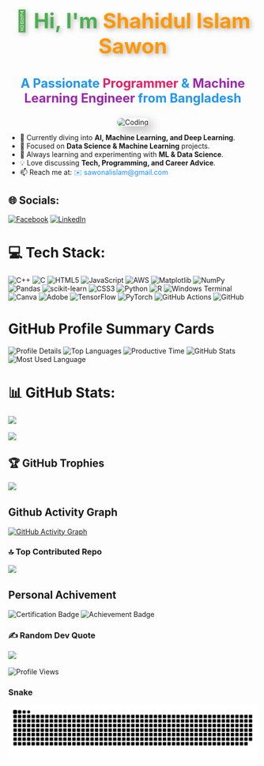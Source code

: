 
<h1 align="center" style="color: #4CAF50; font-size: 3em; font-weight: bold; text-shadow: 3px 3px 10px rgba(0, 0, 0, 0.3);">
  🚀 Hi, I'm <span style="color: #FF9800;">Shahidul Islam Sawon</span>
</h1>

<h3 align="center" style="color: #2196F3; font-size: 1.8em; font-weight: bold;">
  A Passionate <span style="color: #E91E63;"> Programmer </span> &  
  <span style="color: #9C27B0;">Machine Learning Engineer</span> from Bangladesh
</h3>

<p align="center">
  <img src="https://miro.medium.com/v2/resize:fit:679/0*tD5kEC2JYcKHH0zO.gif" 
       alt="Coding" width="550" style="border-radius: 15px; box-shadow: 8px 8px 20px rgba(0, 0, 0, 0.3);" />
</p>


<ul>
  <li>🌱 Currently diving into <strong>AI, Machine Learning, and Deep Learning</strong>.</li>
  <li>🚀 Focused on <strong>Data Science & Machine Learning</strong> projects.</li>
  <li>📖 Always learning and experimenting with <strong>ML & Data Science</strong>.</li>
  <li>💡 Love discussing <strong>Tech, Programming, and Career Advice</strong>.</li>
  <li>📫 Reach me at:  
    <a href="mailto:sawonalislam@gmail.com" style="color: #1E90FF; text-decoration: none;">
      ✉️ sawonalislam@gmail.com
    </a>
  </li>
</ul>



## 🌐 Socials:
[![Facebook](https://img.shields.io/badge/Facebook-%231877F2.svg?logo=Facebook&logoColor=white)](https://facebook.com/sawonalislam) [![LinkedIn](https://img.shields.io/badge/LinkedIn-%230077B5.svg?logo=linkedin&logoColor=white)](https://linkedin.com/in/shahidul-islam-sawon/) 

# 💻 Tech Stack:
![C++](https://img.shields.io/badge/c++-%2300599C.svg?style=for-the-badge&logo=c%2B%2B&logoColor=white) ![C](https://img.shields.io/badge/c-%2300599C.svg?style=for-the-badge&logo=c&logoColor=white) ![HTML5](https://img.shields.io/badge/html5-%23E34F26.svg?style=for-the-badge&logo=html5&logoColor=white) ![JavaScript](https://img.shields.io/badge/javascript-%23323330.svg?style=for-the-badge&logo=javascript&logoColor=%23F7DF1E) ![AWS](https://img.shields.io/badge/AWS-%23FF9900.svg?style=for-the-badge&logo=amazon-aws&logoColor=white) ![Matplotlib](https://img.shields.io/badge/Matplotlib-%23ffffff.svg?style=for-the-badge&logo=Matplotlib&logoColor=black) ![NumPy](https://img.shields.io/badge/numpy-%23013243.svg?style=for-the-badge&logo=numpy&logoColor=white) ![Pandas](https://img.shields.io/badge/pandas-%23150458.svg?style=for-the-badge&logo=pandas&logoColor=white) ![scikit-learn](https://img.shields.io/badge/scikit--learn-%23F7931E.svg?style=for-the-badge&logo=scikit-learn&logoColor=white) ![CSS3](https://img.shields.io/badge/css3-%231572B6.svg?style=for-the-badge&logo=css3&logoColor=white) ![Python](https://img.shields.io/badge/python-3670A0?style=for-the-badge&logo=python&logoColor=ffdd54) ![R](https://img.shields.io/badge/r-%23276DC3.svg?style=for-the-badge&logo=r&logoColor=white) ![Windows Terminal](https://img.shields.io/badge/Windows%20Terminal-%234D4D4D.svg?style=for-the-badge&logo=windows-terminal&logoColor=white) ![Canva](https://img.shields.io/badge/Canva-%2300C4CC.svg?style=for-the-badge&logo=Canva&logoColor=white) ![Adobe](https://img.shields.io/badge/adobe-%23FF0000.svg?style=for-the-badge&logo=adobe&logoColor=white) ![TensorFlow](https://img.shields.io/badge/TensorFlow-%23FF6F00.svg?style=for-the-badge&logo=TensorFlow&logoColor=white) ![PyTorch](https://img.shields.io/badge/PyTorch-%23EE4C2C.svg?style=for-the-badge&logo=PyTorch&logoColor=white) ![GitHub Actions](https://img.shields.io/badge/github%20actions-%232671E5.svg?style=for-the-badge&logo=githubactions&logoColor=white) ![GitHub](https://img.shields.io/badge/github-%23121011.svg?style=for-the-badge&logo=github&logoColor=white)





# GitHub Profile Summary Cards

![Profile Details](https://github-profile-summary-cards.vercel.app/api/cards/profile-details?username=coderpheonix&theme=github)
![Top Languages](https://github-profile-summary-cards.vercel.app/api/cards/repos-per-language?username=coderpheonix&theme=github)
![Productive Time](https://github-profile-summary-cards.vercel.app/api/cards/productive-time?username=coderpheonix&theme=github)
![GitHub Stats](https://github-profile-summary-cards.vercel.app/api/cards/stats?username=coderpheonix&theme=github)
![Most Used Language](https://github-profile-summary-cards.vercel.app/api/cards/most-commit-language?username=coderpheonix&theme=github)











# 📊 GitHub Stats:

<!-- GitHub Profile Stats -->
![](https://github-readme-stats.vercel.app/api?username=coderpheonix&theme=radical&hide_border=false&include_all_commits=false&count_private=false)<br/>

<!-- GitHub Streak Stats -->
![](https://github-readme-streak-stats.herokuapp.com/?user=coderpheonix&theme=radical&hide_border=false)<br/>




## 🏆 GitHub Trophies
![](https://github-profile-trophy.vercel.app/?username=coderpheonix&theme=radical&no-frame=false&no-bg=false&margin-w=4)



## Github Activity Graph
[![GitHub Activity Graph](https://github-readme-activity-graph.vercel.app/graph?username=coderpheonix&theme=github&hide_border=true&area=true)](https://github.com/ashutosh00710/github-readme-activity-graph)



### 🔝 Top Contributed Repo
![](https://github-contributor-stats.vercel.app/api?username=coderpheonix&limit=5&theme=tokyonight&combine_all_yearly_contributions=true)


## Personal Achivement
![Certification Badge](https://img.shields.io/badge/Completed-Certified%20Data%20Analyst-green)
![Achievement Badge](https://img.shields.io/badge/100%20LeetCode%20Problems-Completed-blue)



### ✍️ Random Dev Quote
![](https://quotes-github-readme.vercel.app/api?type=horizontal&theme=radical)



![Profile Views](https://komarev.com/ghpvc/?username=coderpheonix)



### Snake
![](https://raw.githubusercontent.com/Platane/snk/output/github-contribution-grid-snake.svg)


<!-- Proudly created with GPRM ( https://gprm.itsvg.in ) -->
